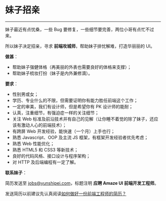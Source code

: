 # 妹子招亲
---

妹子最近有点忧桑，一些 Bug 要修复，一些细节要完善，两位小哥有点忙不过来。

所以妹子决定招亲，寻求 __前端攻城师__，帮助妹子排忧解难，打造华丽丽的 UI。



__做甚__：

- 帮助妹子强健体格（再美丽的外表也需要良好的体格来支撑）；
- 帮助妹子梳妆打扮（妹子是内外兼修滴）。

__要求__：

- 性别男或女；
- 学历、专业什么的不限，但需要证明你有能力胜任前端这个工作；
- 一定的审美，我们有设计师，但是希望你有 PK 设计师的能耐；
- 认真，注重细节，有强迫症一样的关注细节；
- 关注 Web 标准及前沿技术并有自己的见解（让你睡不着觉的除了妹子，还应该有激动人心的前端技术）；
- 有跨屏 Web 开发经验，能快速（一个月）上手也行；
- 熟悉 Javascript、OOP 及主流 JS 框架，有框架开发经验者优先考虑；
- 熟悉 Web 性能优化；
- 熟悉 HTML5 和 CSS3 等新技术；
- 良好的代码风格、接口设计与程序架构；
- 对 HTTP 及后端编程有一定了解。


__联系妹子__：

简历发送至 jobs@yunshipei.com，标题注明 __应聘 Amaze UI 前端开发工程师__。

发送简历以前建议先认真阅读[如何做好一份前端工程师的简历？](http://www.blueidea.com/news/other/2009/6416.asp)


